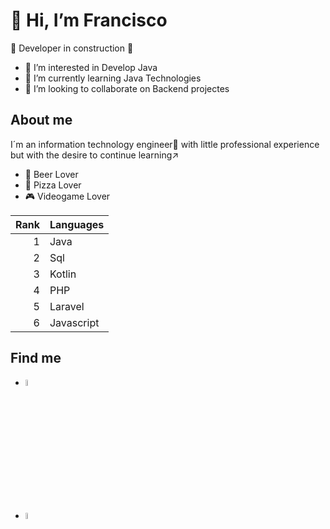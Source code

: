 <h1 >👋 Hi, I’m Francisco </h1>

:construction: Developer in construction :construction:
- 👀 I’m interested in Develop Java
- 🌱 I’m currently learning Java Technologies
- 💞️ I’m looking to collaborate on Backend projectes

<!---
Franck-dot/Franck-dot is a ✨ special ✨ repository because its `README.md` (this file) appears on your GitHub profile.
You can click the Preview link to take a look at your changes.
--->
<h2>About me </h2>

<p>I´m an information technology engineer🧔 with little professional experience but with the desire to continue learning↗️</p>

- 🍺 Beer Lover
- 🍕 Pizza Lover
- 🎮 Videogame Lover

| Rank | Languages |
|-----:|-----------|
|     1| Java      |
|     2| Sql       |
|     3| Kotlin    |
|     4| PHP       |
|     5| Laravel   |
|     6| Javascript|


<h2>Find me </h2>

- <a href="https://www.linkedin.com/in/francisco-javier-carmona-olvera-2ba02b1b4/"><img src="https://th.bing.com/th/id/R.6a00108c894dd208736200749d4c5e18?rik=GT%2bEpStWTQuiQg&riu=http%3a%2f%2fpngimg.com%2fuploads%2flinkedIn%2flinkedIn_PNG2.png&ehk=%2ffsHJQXHxQd4eH9UxRgWl%2b1VJIjnAKSjlq8mpK%2fOyrg%3d&risl=&pid=ImgRaw&r=0"  style="height: 5%; width:5%;"></a>

- <a href="https://github.com/Franckdot"><img src="https://pngimg.com/uploads/github/github_PNG78.png"  style="height: 5%; width:5%;"></a>
